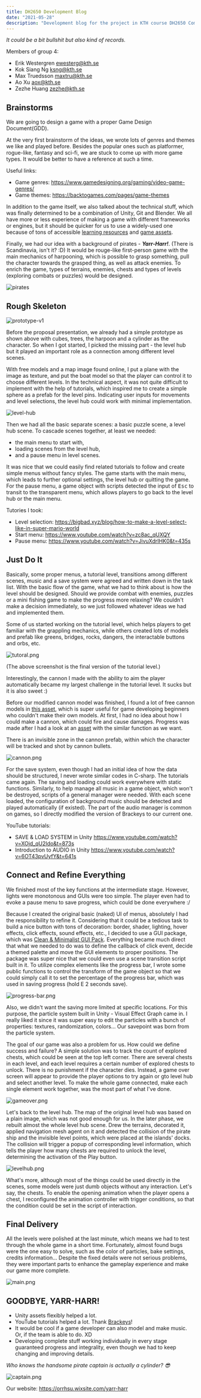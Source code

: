 ```yaml
---
title: DH2650 Development Blog
date: "2021-05-28"
description: "Development blog for the project in KTH course DH2650 Computer Game Design."
---
```


*It could be a bit bullshit but also kind of records.*

Members of group 4:
- Erik Westergren   ewesterg@kth.se
- Kok Siang Ng      ksng@kth.se
- Max Truedsson     maxtru@kth.se 
- Ao Xu             aox@kth.se
- Zezhe Huang       zezhe@kth.se

## Brainstorms

We are going to design a game with a proper Game Design Document(GDD).

At the very first brainstorm of the ideas, we wrote lots of genres and themes we like and played before. Besides the popular ones such as platformer, rogue-like, fantasy and sci-fi, we are stuck to come up with more game types. It would be better to have a reference at such a time.

Useful links:
- Game genres: https://www.gamedesigning.org/gaming/video-game-genres/
- Game themes: https://backtogames.com/pages/game-themes

In addition to the game itself, we also talked about the technical stuff, which was finally determined to be a combination of Unity, Git and Blender. We all have more or less experience of making a game with different frameworks or engines, but it should be quicker for us to use a widely-used one because of tons of accessible [learning resources](https://learn.unity.com/) and [game assets](https://assetstore.unity.com/).

Finally, we had our idea with a background of pirates - ***Yarr-Harr!***. (There is Scandinavia, isn't it? :D) It would be rouge-like first-person game with the main mechanics of harpooning, which is possible to grasp something, pull the character towards the grasped thing, as well as attack enemies. To enrich the game, types of terrains, enemies, chests and types of levels (exploring combats or puzzles) would be designed.

![pirates](./pirates.png)

## Rough Skeleton

![prototype-v1](./prototype-v1.png)

Before the proposal presentation, we already had a simple prototype as shown above with cubes, trees, the harpoon and a cylinder as the character. So when I got started, I picked the missing part - the level hub but it played an important role as a connection among different level scenes.

With free models and a map image found online, I put a plane with the image as texture, and put the boat model so that the player can control it to choose different levels. In the technical aspect, it was not quite difficult to implement with the help of tutorials, which inspired me to create a simple sphere as a prefab for the level pins. Indicating user inputs for movements and level selections, the level hub could work with minimal implementation.

![level-hub](./level-hub.png)

Then we had all the basic separate scenes: a basic puzzle scene, a level hub scene. To cascade scenes together, at least we needed:
- the main menu to start with,
- loading scenes from the level hub, 
- and a pause menu in level scenes.

It was nice that we could easily find related tutorials to follow and create simple menus without fancy styles. The game starts with the main menu, which leads to further optional settings, the level hub or quitting the game. For the pause menu, a game object with scripts detected the input of <kbd>Esc</kbd> to transit to the transparent menu, which allows players to go back to the level hub or the main menu.

Tutories I took:
- Level selection: https://bigbad.xyz/blog/how-to-make-a-level-select-like-in-super-mario-world
- Start menu: https://www.youtube.com/watch?v=zc8ac_qUXQY
- Pause menu: https://www.youtube.com/watch?v=JivuXdrIHK0&t=435s


## Just Do It

Basically, some proper menus, a tutorial level, transitions among different scenes, music and a save system were agreed and written down in the task list. With the basic flow of the game, what we had to think about is how the level should be designed. Should we provide combat with enemies, puzzles or a mini fishing game to make the progress more relaxing? We couldn't make a decision immediately, so we just followed whatever ideas we had and implemented them.

Some of us started working on the tutorial level, which helps players to get familiar with the grappling mechanics, while others created lots of models and prefab like greens, bridges, rocks, dangers, the interactable buttons and orbs, etc. 

![tutoral.png](./tutorial.png)

(The above screenshot is the final version of the tutorial level.)

Interestingly, the cannon I made with the ability to aim the player automatically became my largest challenge in the tutorial level. It sucks but it is also sweet :)

Before our modified cannon model was finished, I found a lot of free cannon models in [this asset](https://assetstore.unity.com/packages/3d/props/weapons/stylish-cannon-pack-17), which is super useful for game developing beginners who couldn't make their own models. At first, I had no idea about how I could make a cannon, which could fire and cause damages. Progress was made after I had a look at an [asset](https://assetstore.unity.com/packages/3d/environments/fantasy/goblin-cannon-145437) with the similar function as we want.

There is an invisible zone in the cannon prefab, within which the character will be tracked and shot by cannon bullets. 

![cannon.png](./cannon.png)

For the save system, even though I had an initial idea of how the data should be structured, I never wrote similar codes in C-sharp. The tutorials came again. The saving and loading could work everywhere with static functions. Similarly, to help manage all music in a game object, which won't be destroyed, scripts of a general manager were needed. With each scene loaded, the configuration of background music should be detected and played automatically (if existed). The part of the audio manager is common on games, so I directly modified the version of Brackeys to our current one.

YouTube tutorials:

- SAVE & LOAD SYSTEM in Unity https://www.youtube.com/watch?v=XOjd_qU2Ido&t=873s
- Introduction to AUDIO in Unity https://www.youtube.com/watch?v=6OT43pvUyfY&t=641s


## Connect and Refine Everything

We finished most of the key functions at the intermediate stage. However, lights were monotonous and GUIs were too simple. The player even had to evoke a pause menu to save progress, which could be done everywhere :/ 

Because I created the original basic (naked) UI of menus, absolutely I had the responsibility to refine it. Considering that it could be a tedious task to build a nice button with tons of decoration: border, shader, lighting, hover effects, click effects, sound effects, etc., I decided to use a GUI package, which was [Clean & Minimalist GUI Pack](https://assetstore.unity.com/packages/2d/gui/clean-minimalist-gui-pack-75123). Everything became much direct that what we needed to do was to define the callback of click event, decide a themed palette and move the GUI elements to proper positions. The package was super nice that we could even use a scene transition script built in it. To utilize complex elements like the progress bar, I wrote some public functions to control the transform of the game object so that we could simply call it to set the percentage of the progress bar, which was used in saving progress (hold E 2 seconds save). 

![progress-bar.png](./progress-bar.png)

Also, we didn't want the saving more limited at specific locations. For this purpose, the particle system built in Unity - Visual Effect Graph came in. I really liked it since it was super easy to edit the particles with a bunch of properties: textures, randomization, colors... Our savepoint was born from the particle system.

The goal of our game was also a problem for us. How could we define success and failure? A simple solution was to track the count of explored chests, which could be seen at the top left corner. There are several chests in each level, and each level requires a certain number of explored chests to unlock. There is no punishment if the character dies. Instead, a game over screen will appear to provide the player options to try again or gto level hub and select another level. To make the whole game connected, make each single element work together, was the most part of what I've done.

![gameover.png](gameover.png)

Let's back to the level hub. The map of the original level hub was based on a plain image, which was not good enough for us. In the later phase, we rebuilt almost the whole level hub scene. Drew the terrains, decorated it, applied navigation mesh agent on it and detected the collision of the pirate ship and the invisible level points, which were placed at the islands' docks. The collision will trigger a popup of corresponding level information, which tells the player how many chests are required to unlock the level, determining the activation of the Play button.

![levelhub.png](levelhub.png)

What's more, although most of the things could be used directly in the scenes, some models were just dumb objects without any interaction. Let's say, the chests. To enable the opening animation when the player opens a chest, I reconfigured the animation controller with trigger conditions, so that the condition could be set in the script of interaction.


## Final Delivery

All the levels were polished at the last minute, which means we had to test through the whole game in a short time. Fortunately, almost found bugs were the one easy to solve, such as the color of particles, bake settings, credits information... Despite the fixed details were not serious problems, they were important parts to enhance the gameplay experience and make our game more complete.

![main.png](./main.png)


## GOODBYE, YARR-HARR!

- Unity assets flexibly helped a lot.
- YouTube tutorials helped a lot. Thank [Brackeys](https://www.youtube.com/c/Brackeys)!
- It would be cool if a game developer can also model and make music. Or, if the team is able to do. XD
- Developing complete stuff working individually in every stage guaranteed progress and integrality, even though we had to keep changing and improving details.

*Who knows the handsome pirate captain is actually a cylinder? 😎*

![captain.png](./captain.png)

Our website: https://orrhsu.wixsite.com/yarr-harr
